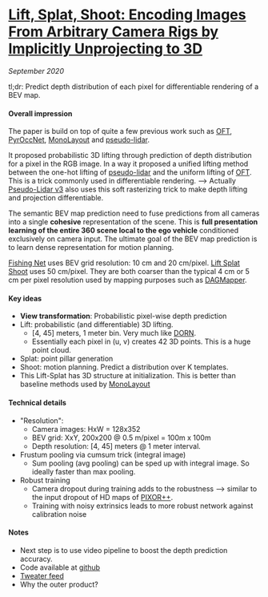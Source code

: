 # [Lift, Splat, Shoot: Encoding Images From Arbitrary Camera Rigs by Implicitly Unprojecting to 3D](https://arxiv.org/abs/2008.05711)

_September 2020_

tl;dr: Predict depth distribution of each pixel for differentiable rendering of a BEV map. 

#### Overall impression
The paper is build on top of quite a few previous work such as [OFT](oft.md), [PyrOccNet](pyroccnet.md), [MonoLayout](monolayout.md) and [pseudo-lidar](pseudo_lidar.md). 

It proposed probabilistic 3D lifting through prediction of depth distribution for a pixel in the RGB image. In a way it proposed a unified lifting method between the one-hot lifting of [pseudo-lidar](pseudo_lidar.md) and the uniform lifting of [OFT](oft.md). This is a trick commonly used in differentiable rendering. --> Actually [Pseudo-Lidar v3](pseudo_lidar_v3.md) also uses this soft rasterizing trick to make depth lifting and projection differentiable. 

The semantic BEV map prediction need to fuse predictions from all cameras into a single **cohesive** representation of the scene. This is **full presentation learning of the entire 360 scene local to the ego vehicle** conditioned exclusively on camera input. The ultimate goal of the BEV map prediction is to learn dense representation for motion planning.

[Fishing Net](fishing_net.md) uses BEV grid resolution: 10 cm and 20 cm/pixel. [Lift Splat Shoot](lift_splat_shoot.md) uses 50 cm/pixel. They are both coarser than the typical 4 cm or 5 cm per pixel resolution used by mapping purposes such as [DAGMapper](dagmapper.md).


#### Key ideas
- **View transformation**: Probabilistic pixel-wise depth prediction
- Lift: probabilistic (and differentiable) 3D lifting.
	- [4, 45] meters, 1 meter bin. Very much like [DORN](dorn.md).
	- Essentially each pixel in (u, v) creates 42 3D points. This is a huge point cloud. 
- Splat: point pillar generation
- Shoot: motion planning. Predict a distribution over K templates.
- This Lift-Splat has 3D structure at initialization. This is better than baseline methods used by [MonoLayout](monolayout.md)

#### Technical details
- "Resolution":
	- Camera images: HxW = 128x352
	- BEV grid: XxY, 200x200 @ 0.5 m/pixel = 100m x 100m
	- Depth resolution: [4, 45] meters @ 1 meter interval.
- Frustum pooling via cumsum trick (integral image)
	- Sum pooling (avg pooling) can be sped up with integral image. So ideally faster than max pooling.
- Robust training
	- Camera dropout during training adds to the robustness --> similar to the input dropout of HD maps of [PIXOR++](pixor++.md).
	- Training with noisy extrinsics leads to more robust network against calibration noise

#### Notes
- Next step is to use video pipeline to boost the depth prediction accuracy. 
- Code available at [github](https://github.com/nv-tlabs/lift-splat-shoot)
- [Tweater feed](https://twitter.com/PhilionJonah/status/1315697416469983234)
- Why the outer product?
